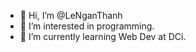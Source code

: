 - 👋 Hi, I’m @LeNganThanh
- 👀 I’m interested in programming. 
- 🌱 I’m currently learning Web Dev at DCi.

<!---
LeNganThanh/LeNganThanh is a ✨ special ✨ repository because its `README.md` (this file) appears on your GitHub profile.
You can click the Preview link to take a look at your changes.
--->
